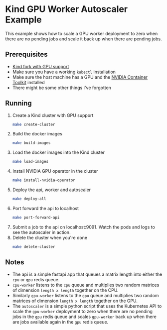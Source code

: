 # Kind GPU Worker Autoscaler Example

This example shows how to scale a GPU worker deployment to zero when there are no pending jobs and scale it back up when there are pending jobs.

## Prerequisites

* [Kind fork with GPU support](https://jacobtomlinson.dev/posts/2022/quick-hack-adding-gpu-support-to-kind/)
* Make sure you have a working `kubectl` installation
* Make sure the host machine has a GPU and the [NVIDIA Container Toolkit](https://docs.nvidia.com/datacenter/cloud-native/container-toolkit/install-guide.html#docker) installed
* There might be some other things I've forgotten

## Running

1. Create a Kind cluster with GPU support
    ```bash
    make create-cluster
    ```
2. Build the docker images
    ```bash
    make build-images
    ```
3. Load the docker images into the Kind cluster
    ```bash
    make load-images
    ```
4. Install NVIDIA GPU operator in the cluster
    ```bash
    make install-nvidia-operator
    ```
5. Deploy the api, worker and autoscaler
    ```bash
    make deploy-all
    ```
6. Port forward the api to localhost
    ```bash
    make port-forward-api
    ```
7. Submit a job to the api on localhost:9091. Watch the pods and logs to see the autoscaler in action.
8. Delete the cluster when you're done
    ```bash
    make delete-cluster
    ```

## Notes

* The api is a simple fastapi app that queues a matrix length into either the `cpu` or `gpu` redis queue.
* `cpu-worker` listens to the `cpu` queue and multiplies two random matrices of dimension `length x length` together on the CPU.
* Similarly `gpu-worker` listens to the `gpu` queue and multiplies two random matrices of dimension `length x length` together on the GPU.
* The `autoscaler` is a simple python script that uses the Kubernetes API to scale the `gpu-worker` deployment to zero when there are no pending jobs in the `gpu` redis queue and scales `gpu-worker` back up when there are jobs available again in the `gpu` redis queue.
